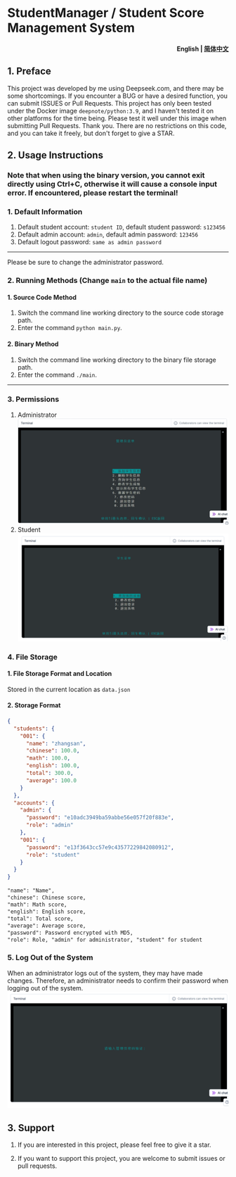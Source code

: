 # StudentManager / Student Score Management System
<h4 align="right"><strong>English</strong> | <a href="README.md">简体中文</a>

## 1. Preface
This project was developed by me using Deepseek.com, and there may be some shortcomings. If you encounter a BUG or have a desired function, you can submit ISSUES or Pull Requests. This project has only been tested under the Docker image `deepnote/python:3.9`, and I haven't tested it on other platforms for the time being. Please test it well under this image when submitting Pull Requests. Thank you. There are no restrictions on this code, and you can take it freely, but don't forget to give a STAR.

## 2. Usage Instructions
### Note that when using the binary version, you cannot exit directly using Ctrl+C, otherwise it will cause a console input error. If encountered, please restart the terminal!
### 1. Default Information
1. Default student account: `student ID`, default student password: `s123456`
2. Default admin account: `admin`, default admin password: `123456`
3. Default logout password: `same as admin password`
---
Please be sure to change the administrator password.
### 2. Running Methods (Change `main` to the actual file name)
#### 1. Source Code Method
1. Switch the command line working directory to the source code storage path.
2. Enter the command `python main.py`.
#### 2. Binary Method
1. Switch the command line working directory to the binary file storage path.
2. Enter the command `./main`.
---
### 3. Permissions
1. Administrator
![](images/001.jpeg)
2. Student
![](images/002.png)
### 4. File Storage
#### 1. File Storage Format and Location
Stored in the current location as `data.json`
#### 2. Storage Format
```json
{
  "students": {
    "001": {
      "name": "zhangsan",
      "chinese": 100.0,
      "math": 100.0,
      "english": 100.0,
      "total": 300.0,
      "average": 100.0
    }
  },
  "accounts": {
    "admin": {
      "password": "e10adc3949ba59abbe56e057f20f883e",
      "role": "admin"
    },
    "001": {
      "password": "e13f3643cc57e9c43577229842080912",
      "role": "student"
    }
  }
}
```
```
"name": "Name",
"chinese": Chinese score,
"math": Math score,
"english": English score,
"total": Total score,
"average": Average score,
"password": Password encrypted with MD5,
"role": Role, "admin" for administrator, "student" for student 
```
### 5. Log Out of the System
When an administrator logs out of the system, they may have made changes. Therefore, an administrator needs to confirm their password when logging out of the system.
![](images/003.png)
## 3. Support
1. If you are interested in this project, please feel free to give it a star.

2. If you want to support this project, you are welcome to submit issues or pull requests.
